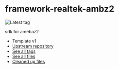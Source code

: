 # framework-realtek-ambz2

![Latest tag](https://img.shields.io/github/v/tag/libretuya/framework-realtek-ambz2?label=latest%20tag)

sdk for amebaz2

- Template v1
- [Upstream repository](https://github.com/ambiot/ambz2_sdk)
- [See all tags](https://github.com/libretuya/framework-realtek-ambz2/tags)
- [See all files](https://github.com/libretuya/framework-realtek-ambz2/tree/platformio)
- [Cleaned up files](https://github.com/libretuya/framework-realtek-ambz2/blob/actions/.github/workflows/platformio-package.yml#L44-L49)
